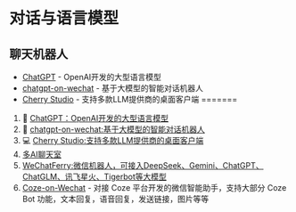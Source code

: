 # 对话与语言模型

## 聊天机器人

- [ChatGPT](https://chat.openai.com/) - OpenAI开发的大型语言模型
- [chatgpt-on-wechat](https://github.com/zhayujie/chatgpt-on-wechat) - 基于大模型的智能对话机器人
- [Cherry Studio](https://github.com/CherryHQ/cherry-studio) - 支持多款LLM提供商的桌面客户端
=======
1. 📝 [ChatGPT：OpenAI开发的大型语言模型](https://chat.openai.com/)
2. 🤖 [chatgpt-on-wechat:基于大模型的智能对话机器人](https://github.com/zhayujie/chatgpt-on-wechat)
3. 💻 [Cherry Studio:支持多款LLM提供商的桌面客户端](https://github.com/CherryHQ/cherry-studio)
4. [多AI聊天室](https://github.com/maojindao55/botgroup.chat.git)
5. [WeChatFerry:微信机器人，可接入DeepSeek、Gemini、ChatGPT、ChatGLM、讯飞星火、Tigerbot等大模型](https://github.com/lich0821/WeChatFerry.git)
6. [Coze-on-Wechat](https://github.com/JC0v0/Coze-on-Wechat.git) - 对接 Coze 平台开发的微信智能助手，支持大部分 Coze Bot 功能，文本回复，语音回复，发送链接，图片等等

